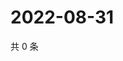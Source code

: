 # 2022-08-31

共 0 条

<!-- BEGIN WEIBO -->
<!-- 最后更新时间 Wed Aug 31 2022 10:03:28 GMT+0800 (China Standard Time) -->

<!-- END WEIBO -->
